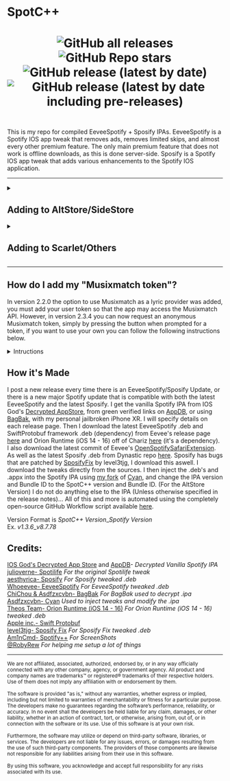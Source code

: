 # SpotC++
<h1 align="center">

![GitHub all releases](https://img.shields.io/github/downloads/SpotCompiled/SpotC-Plus-Plus/total?label=Downloads&style=for-the-badge) 
![GitHub Repo stars](https://img.shields.io/github/stars/SpotCompiled/SpotC-Plus-Plus?label=Stars&style=for-the-badge) 
![GitHub release (latest by date)](https://img.shields.io/github/v/release/SpotCompiled/SpotC-Plus-Plus?label=Release&style=for-the-badge) 
![GitHub release (latest by date including pre-releases)](https://img.shields.io/github/v/release/SpotCompiled/SpotC-Plus-Plus?include_prereleases&label=PRE-Release&style=for-the-badge) 

</h1>

<br/>This is my repo for compiled EeveeSpotify + Sposify IPAs. EeveeSpotify is a Spotify IOS app tweak that removes ads, removes limited skips, and almost every other premium feature. The only main premium feature that does not work is offline downloads, as this is done server-side. Sposify is a Spotify IOS app tweak that adds various enhancements to the Spotify IOS application.

***
<details>
<summary><h2>Adding to AltStore/SideStore</h2></summary>

### Option One:<br/>
You can add my repo to AltStore or SideStore for automatic updates and conviniance, by following the steps below:<br/>
[Click this link](https://spotc-repo.yodaluca.dev/AltStoreAdd) on your device with SideStore/AltStore and it will open SideStore/AltStore with it prompting you to add the source.

### Option Two:<br/>
You can add my repo to AltStore *Beta* or SideStore for automatic updates and conviniance, by following the steps below:<br/>
1. Tap "Sources" in the top-right corner of the Browse tab.<br/>
2. Tap the ”+” button and add my source by entering its URL "[https://spotc-repo.yodaluca.dev/AltStore%20Repo.json](https://spotc-repo.yodaluca.dev/AltStore%20Repo.json)"
3. Now any "SpotC" Apps will show up in AltStore/SideStore under the "Browse" tab where you can install and update my apps easily from within AltStore/SideStore.<br/>

</details>

<details>
<summary><h2>Adding to Scarlet/Others</h2></summary>

You can add my repo to Scarlet and other sideloading apps for automatic updates and conviniance, by following the steps below:<br/>
1. Press and hold the Install button in top right.
2. Select "Add Repo"
3. Enter the URL "[https://spotc-repo.yodaluca.dev/Scarlet%20Repo.json](https://spotc-repo.yodaluca.dev/Scarlet%20Repo.json)"
4. Now any "SpotC" Apps will show up in Scarlet (or other sideloading apps) where you can install and update my apps easily from within Scarlet.<br/>

You can also download from [the website](https://spotc.yodaluca.dev) and use with whatever app/service you wish.

</details>

***

## How do I add my "Musixmatch token"?<br/>
In version 2.2.0 the option to use Musixmatch as a lyric provider was added, you must add your user token so that the app may access the Musixmatch API. However, in version 2.3.4 you can now request an anonymous Musixmatch token, simply by pressing the button when prompted for a token, if you want to use your own you can follow the following instructions below.
<details>
<summary>Intructions</summary><be>
1. Download the Musixmatch Lyrics Finder app from the app store.<br/>
2. Open the Musixmatch app.<br/>
3. Login/Create an account.<br/>
4. Go to settings (Top right corner) > Scroll all the way down > click "Get help" > click "Copy debug info"<br/>
5. Paste this into SpotC++, when it asks you for your user token.<br/>
</details>

## How it's Made<br/>
I post a new release every time there is an EeveeSpotify/Sposify Update, or there is a new major Spotify update that is compatible with both the latest EeveeSpotify and the latest Sposify. I get the vanilla Spotify IPA from IOS God's [Decrypted AppStore](https://armconverter.com/decryptedappstore/us/spotify), from green verified links on [AppDB](https://appdb.to/app/ios/324684580), or using [BagBak](https://github.com/ChiChou/bagbak), with my personal jailbroken iPhone XR. I will specify details on each release page. Then I download the latest EeveeSpotify .deb and SwiftProtobuf framework .deb (dependency) from Eevee's release page [here](https://github.com/whoeevee/EeveeSpotify/releases/latest) and Orion Runtime (iOS 14 - 16) off of Chariz [here](https://chariz.com/get/orion-runtime14) (it's a dependency). I also download the latest commit of Eevee's [OpenSpotifySafariExtension](https://github.com/whoeevee/OpenSpotifySafariExtension). As well as the latest Sposify .deb from  Dynastic repo [here](https://repo.dynastic.co/package/com.spos). Sposify has bugs that are patched by [SposifyFix](https://level3tjg.me/repo) by level3tjg, I download this aswell. I download the tweaks directly from the sources. I then inject the .deb's and .appx into the Spotify IPA using [my fork](https://github.com/SpotCompiled/pyzule-rw) of [Cyan](https://github.com/asdfzxcvbn/pyzule-rw), and change the IPA version and Bundle ID to the SpotC++ version and Bundle ID. (For the AltStore Version) I do not do anything else to the IPA (Unless otherwise specified in the release notes)... All of this and more is automated using the completely open-source GitHub Workflow script available [here](https://github.com/SpotCompiled/SpotC-Plus-Plus/blob/main/.github/workflows/Build%20and%20Release.yml).

Version Format is *SpotC++ Version*\_*Spotify Version*<br/>
Ex. *v1.3.6*\_*v8.7.78*<br/>

## Credits:<br/>
[IOS God's Decrypted App Store](https://armconverter.com/decryptedappstore/us/spotify) and [AppDB](https://appdb.to/app/ios/324684580)- *Decrypted Vanilla Spotify IPA*<br/>
[julioverne-  Spotilife](https://julio.hackyouriphone.org/) *For the original Spotilife tweak*<br/>
[aesthyrica- Sposify](https://repo.dynastic.co/package/com.spos) *For Sposify tweaked  .deb*<br/>
[Whoeevee-  EeveeSpotify](https://github.com/whoeevee/EeveeSpotify) *For EeveeSpotify tweaked .deb*<br/>
[ChiChou & Asdfzxcvbn-  BagBak](https://github.com/ChiChou/bagbak) *For BagBak used to decrypt .ipa*<br/>
[Asdfzxcvbn-  Cyan](https://github.com/asdfzxcvbn/pyzule-rw) *Used to inject tweaks and modify the .ipa*<br/>
[Theos Team-  Orion Runtime (iOS 14 - 16)](https://chariz.com/get/orion-runtime14) *For Orion Runtime (iOS 14 - 16) tweaked .deb*<br/>
[Apple inc.-  Swift Protobuf](https://github.com/apple/swift-protobuf)<br/>
[level3tjg- Sposify Fix](https://level3tjg.me/repo/) *For Sposify Fix tweaked  .deb*<br/>
[Am1nCmd- Spotify++](https://appdb.to/app/cydia/1900000540) *For ScreenShots*<br/>
[@RobyRew](https://github.com/RobyRew) *For helping me setup a lot of things*
***
<sup>We are not affiliated, associated, authorized, endorsed by, or in any way officially connected with any other company, agency, or government agency. All product and company names are trademarks™ or registered® trademarks of their respective holders. Use of them does not imply any affiliation with or endorsement by them.

<sup>The software is provided "as is," without any warranties, whether express or implied, including but not limited to warranties of merchantability or fitness for a particular purpose. The developers make no guarantees regarding the software’s performance, reliability, or accuracy. In no event shall the developers be held liable for any claim, damages, or other liability, whether in an action of contract, tort, or otherwise, arising from, out of, or in connection with the software or its use. Use of this software is at your own risk.

<sup>Furthermore, the software may utilize or depend on third-party software, libraries, or services. The developers are not liable for any issues, errors, or damages resulting from the use of such third-party components. The providers of those components are likewise not responsible for any liabilities arising from their use in this software.

<sup>By using this software, you acknowledge and accept full responsibility for any risks associated with its use.

